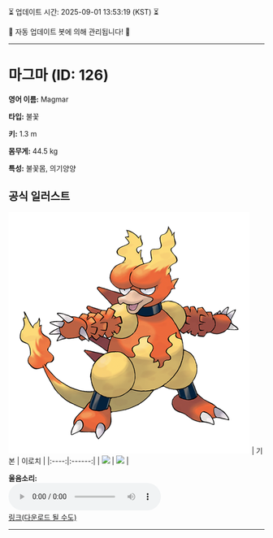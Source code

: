 
⏳ 업데이트 시간: 2025-09-01 13:53:19 (KST) ⏳

🤖 자동 업데이트 봇에 의해 관리됩니다! 🤖

---

# 마그마 (ID: 126)
**영어 이름:** Magmar

**타입:** 불꽃

**키:** 1.3 m

**몸무게:** 44.5 kg

**특성:** 불꽃몸, 의기양양

## 공식 일러스트
![](https://raw.githubusercontent.com/PokeAPI/sprites/master/sprites/pokemon/other/official-artwork/126.png)
| 기본 | 이로치 |
|:----:|:------:|
| <img src="http://play.pokemonshowdown.com/sprites/ani/magmar.gif" width="200"> | <img src="http://play.pokemonshowdown.com/sprites/ani-shiny/magmar.gif" width="200"> |

**울음소리:**<br><audio controls src="https://raw.githubusercontent.com/PokeAPI/cries/main/cries/pokemon/latest/126.ogg"></audio><br> [링크(다운로드 될 수도)](https://raw.githubusercontent.com/PokeAPI/cries/main/cries/pokemon/latest/126.ogg)


---
